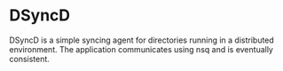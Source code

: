 # DSyncD

DSyncD is a simple syncing agent for directories running in a distributed environment. The application communicates using nsq and is eventually consistent.